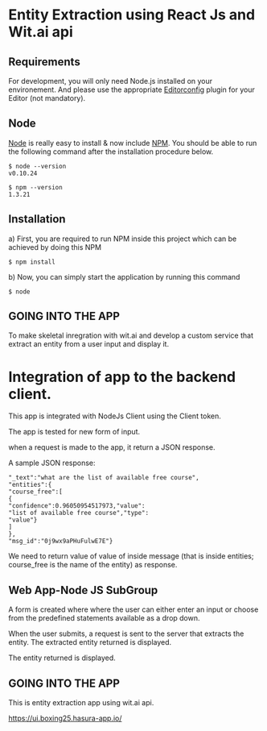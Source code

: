 
# Entity Extraction using React Js and Wit.ai api

## Requirements

For development, you will only need Node.js installed on your environement.
And please use the appropriate [Editorconfig](http://editorconfig.org/) plugin for your Editor (not mandatory).

## Node

[Node](http://nodejs.org/) is really easy to install & now include [NPM](https://npmjs.org/).
You should be able to run the following command after the installation procedure
below.

    $ node --version
    v0.10.24

    $ npm --version
    1.3.21

## Installation

a) First, you are required to run NPM inside this project which can be achieved by doing this NPM

    $ npm install

b) Now, you can simply start the application by running this command 

    $ node
 ## GOING INTO THE APP
To make skeletal inregration with wit.ai and develop a custom service that extract an entity from a user input and display it.

# Integration of app to the backend client.
This app is integrated with NodeJs Client using the Client token.

The app is tested for new form of input.

when a request is made to the app, it return a JSON response.

A sample JSON response:

```{
"_text":"what are the list of available free course",
"entities":{
"course_free":[
{
"confidence":0.96050954517973,"value":
"list of available free course","type":
"value"}
]
},
"msg_id":"0j9wx9aPHuFulwE7E"}
```
We need to return value of value of inside message (that is inside entities; course_free is the name of the entity) as response.

## Web App-Node JS SubGroup

A form is created where where the user can either enter an input or choose from the predefined statements available as a drop down.

When the user submits, a request is sent to the server that extracts the entity. The extracted entity returned is displayed.

The entity returned is displayed.

## GOING INTO THE APP

This is entity extraction app using wit.ai api.

https://ui.boxing25.hasura-app.io/
